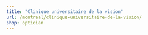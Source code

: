 ```yaml
---
title: "Clinique universitaire de la vision"
url: /montreal/clinique-universitaire-de-la-vision/
shop: optician
---
```

